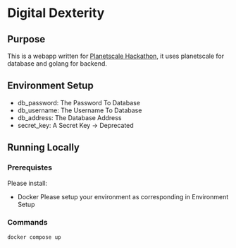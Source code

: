# Digital Dexterity

## Purpose

This is a webapp written for [Planetscale Hackathon](https://townhall.hashnode.com/planetscale-hackathon), it uses planetscale for database and golang for backend.

## Environment Setup
- db_password: The Password To Database
- db_username: The Username To Database
- db_address: The Database Address
- secret_key: A Secret Key -> Deprecated

## Running Locally

### Prerequistes
Please install:  
- Docker
Please setup your environment as corresponding in Environment Setup

### Commands
```sh
docker compose up
```
